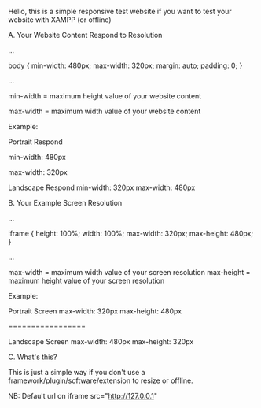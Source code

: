 Hello, this is a simple responsive test website if you want to test your website with XAMPP (or offline)

A. Your Website Content Respond to Resolution

...

body {
	min-width: 480px;
	max-width: 320px;
	margin: auto;
	padding: 0;
}

...

min-width = maximum height value of your website content

max-width = maximum width value of your website content

Example: 

Portrait Respond

min-width: 480px

max-width: 320px

Landscape Respond
min-width: 320px
max-width: 480px

B. Your Example Screen Resolution

...

iframe {
	height: 100%;
	width: 100%;
	max-width: 320px;
	max-height: 480px;
}

...

max-width = maximum width value of your screen resolution
max-height = maximum height value of your screen resolution

Example:

Portrait Screen
max-width: 320px
max-height: 480px

=================

Landscape Screen
max-width: 480px
max-height: 320px

C. What's this?

This is just a simple way if you don't use a framework/plugin/software/extension to resize or offline.

NB: Default url on iframe src="http://127.0.0.1"
